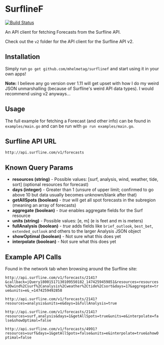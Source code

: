 # SurflineF

[![Build Status](https://travis-ci.org/mhelmetag/surflinef.svg?branch=master)](https://travis-ci.org/mhelmetag/surflinef)

An API client for fetching Forecasts from the Surfline API.

Check out the `v2` folder for the API client for the Surfline API v2.

## Installation

Simply run `go get github.com/mhelmetag/surflinef` and start using it in your own apps!

**Note:** I believe any go version over 1.11 will get upset with how I do my weird JSON unmarshalling (because of Surfline's weird API data types). I would recommend using v2 anyways...

## Usage

The full example for fetching a Forecast (and other info) can be found in `examples/main.go` and can be run with `go run examples/main.go`.

## Surfline API URL

`http://api.surfline.com/v1/forecasts`

## Known Query Params

- **resources (string)** - Possible values: \[surf, analysis, wind, weather, tide, sort\] (optional resources for forecast)
- **days (integer)** - Greater than 1 (unsure of upper limit; confirmed to go above 10 but data usually becomes unknown/blank after that)
- **getAllSpots (boolean)** - _true_ will get all spot forecasts in the subregion (meaning an array of forecasts)
- **aggregate (boolean)** - _true_ enables aggregate fields for the Surf resource
- **units (string)** - Possible values: \[e, m\] (e is feet and m is meters)
- **fullAnalysis (boolean)** - _true_ adds fields like `brief_outlook`, `best_bet`, `extended_outlook` and others to the larger Analysis JSON object
- **showOptimal (boolean)** - Not sure what this does yet
- **interpolate (boolean)** - Not sure what this does yet

## Example API Calls

Found in the network tab when browsing around the Surfline site:

`http://api.surfline.com/v1/forecasts/2141?&callback=jQuery18001517130109550182_1474259459851&resources=resources%3Dwind%2Csurf%2Canalysis%2Cweather%2Ctide%2Csort&days=17&aggregate=true&units=e&_=1474259492858`

`http://api.surfline.com/v1/forecasts/2141?resources=analysis&units=e&days=1&fullAnalysis=true`

`http://api.surfline.com/v1/forecasts/2141?resources=surf,analysis&days=1&getAllSpots=true&units=e&interpolate=false&showOptimal=false`

`http://api.surfline.com/v1/forecasts/4991?resources=surf&days=1&getAllSpots=false&units=e&interpolate=true&showOptimal=false`
